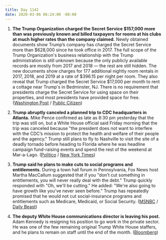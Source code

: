 ```yaml
---
title: Day 1142
date: 2020-03-06 06:24:00 -08:00
---
```


1. **The Trump Organization charged the Secret Service $157,000 more than was previously known and billed taxpayers for rooms at his clubs at much higher rates than the company claimed.** Newly obtained documents show Trump’s company has charged the Secret Service more than $628,000 since he took office in 2017. The full scope of the Trump Organization's business relationship with the Trump administration is still unknown because the only publicly available records are mostly from 2017 and 2018 — the rest are still hidden. The new documents show charges for 177 additional nightly room rentals in 2017, 2018, and 2019 at a rate of $396.15 per night per room. They also reveal that Trump charged the Secret Service $17,000 per month to rent a cottage near Trump's in Bedminster, NJ. There is no requirement that presidents charge the Secret Service for using space on their properties, and most presidents have provided space for free. ([Washington Post](https://www.washingtonpost.com/politics/newly-obtained-documents-show-157000-in-additional-payments-by-the-secret-service-to-trump-properties/2020/03/05/7da2a610-5cbd-11ea-b014-4fafa866bb81_story.html) / [Public Citizen](https://www.citizen.org/news/secretservicefoia/))

2. **Trump abruptly canceled a planned trip to CDC headquarters in Atlanta.** Mike Pence confirmed as late as 8:30 pm yesterday that the trip was still on, but a White House official said Friday morning that the trip was canceled because "the president does not want to interfere with the CDC’s mission to protect the health and welfare of their people and the agency." Trump still plans to fly to Nashville to visit the site of a deadly tornado before heading to Florida where he was headline campaign fund-raising events and spend the rest of the weekend at Mar-a-Lago. ([Politico](https://www.politico.com/news/2020/03/06/trump-cancels-trip-to-cdc-friday-122653) / [New York Times](https://www.nytimes.com/2020/03/06/us/politics/trump-coronavirus-cdc.html))

3. **Trump said he plans to make cuts to social programs and entitlements.** During a town hall forum in Pennsylvania, Fox News host Martha MacCallum suggested that if you "don't cut something in entitlements, you will never really deal with the debt." Trump quickly responded with "Oh, we'll be cutting." He added: "We're also going to have growth like you've never seen before." Trump has repeatedly promised that he would not cut social-insurance programs and entitlements such as Medicare, Medicaid, or Social Security. ([MSNBC](https://www.msnbc.com/rachel-maddow-show/despite-earlier-promises-trump-says-we-ll-be-cutting-entitlements-n1151436) / [Daily Beast](https://www.thedailybeast.com/dems-pounce-after-president-trump-says-in-fox-news-town-hall-that-he-intends-to-cut-entitlements))

4. **The deputy White House communications director is leaving his post.** Adam Kennedy is resigning his position to go work in the private sector. He was one of the few remaining original Trump White House staffers, and he plans to remain on staff until the end of the month. ([Bloomberg](https://www.bloomberg.com/news/articles/2020-03-06/top-trump-communications-strategist-set-to-leave-white-house))